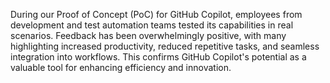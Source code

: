 During our Proof of Concept (PoC) for GitHub Copilot, employees from development and test automation teams tested its capabilities in real scenarios. Feedback has been overwhelmingly positive, with many highlighting increased productivity, reduced repetitive tasks, and seamless integration into workflows. This confirms GitHub Copilot's potential as a valuable tool for enhancing efficiency and innovation.
